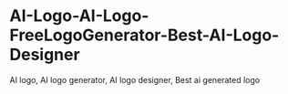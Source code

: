 # AI-Logo-AI-Logo-FreeLogoGenerator-Best-AI-Logo-Designer
AI logo, AI logo generator, AI logo designer, Best ai generated logo
